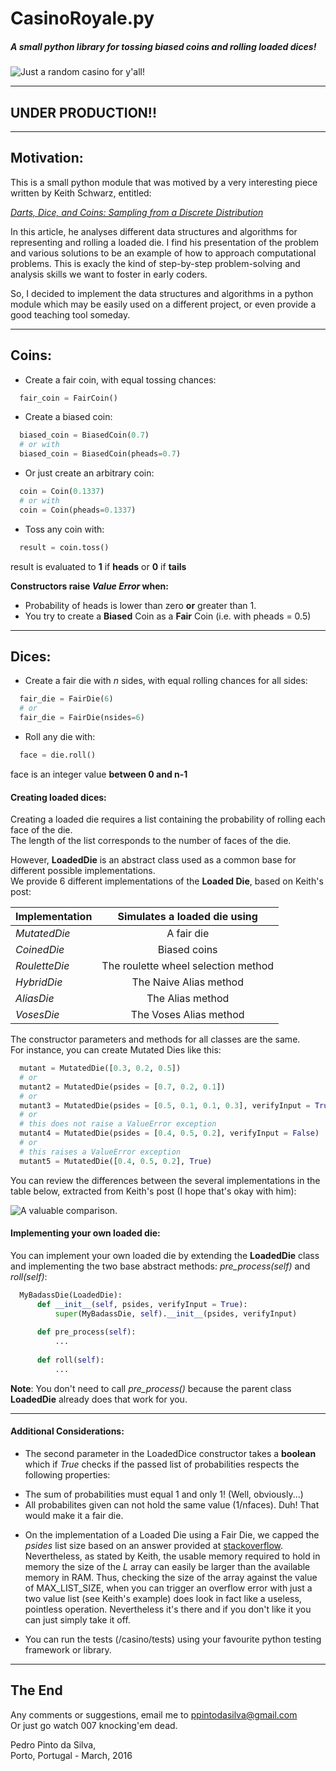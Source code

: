 # CasinoRoyale.py

##### A small python library for tossing biased coins and rolling loaded dices!

![Just a random casino for y'all!](/../just-for-image/casino.jpg?raw=true "Sauron's Casino")

---

## UNDER PRODUCTION!!

---

## Motivation:

This is a small python module that was motived by a very interesting piece written by Keith Schwarz, entitled:

  [*Darts, Dice, and Coins: Sampling from a Discrete Distribution*](http://www.keithschwarz.com/darts-dice-coins)

In this article, he analyses different data structures and algorithms for representing and rolling a loaded die.
I find his presentation of the problem and various solutions to be an example of how to approach computational problems.
This is exacly the kind of step-by-step problem-solving and analysis skills we want to foster in early coders.

So, I decided to implement the data structures and algorithms in a python module which may be easily used on a different project, or even provide a good teaching tool someday.

---

## Coins:

+ Create a fair coin, with equal tossing chances:
```python
  fair_coin = FairCoin()
```

+ Create a biased coin:
```python
  biased_coin = BiasedCoin(0.7)
  # or with
  biased_coin = BiasedCoin(pheads=0.7)
```

+ Or just create an arbitrary coin:
```python
  coin = Coin(0.1337)
  # or with
  coin = Coin(pheads=0.1337)
```

+ Toss any coin with:
```python
  result = coin.toss()
```
result is evaluated to **1** if **heads** or **0** if **tails**

**Constructors raise _Value Error_ when:**
+ Probability of heads is lower than zero **or** greater than 1.
+ You try to create a **Biased** Coin as a **Fair** Coin (i.e. with pheads = 0.5)

---

## Dices:

+ Create a fair die with *n* sides, with equal rolling chances for all sides:
```python
  fair_die = FairDie(6)
  # or
  fair_die = FairDie(nsides=6)
```

+ Roll any die with:
```python
  face = die.roll()
```
face is an integer value **between 0 and n-1**

#### Creating loaded dices:

Creating a loaded die requires a list containing the probability of rolling each face of the die.  
The length of the list corresponds to the number of faces of the die.

However, **LoadedDie** is an abstract class used as a common base for different possible implementations.  
We provide 6 different implementations of the **Loaded Die**, based on Keith's post:

| Implementation | Simulates a loaded die using |
| -------------  |:-------------:|
| *MutatedDie* | A fair die |
| *CoinedDie*  | Biased coins |
| *RouletteDie* | The roulette wheel selection method |
| *HybridDie*   | The Naive Alias method |
| *AliasDie*  | The Alias method |
| *VosesDie* | The Voses Alias method |

The constructor parameters and methods for all classes are the same.  
For instance, you can create Mutated Dies like this:

```python
  mutant = MutatedDie([0.3, 0.2, 0.5])
  # or
  mutant2 = MutatedDie(psides = [0.7, 0.2, 0.1])
  # or 
  mutant3 = MutatedDie(psides = [0.5, 0.1, 0.1, 0.3], verifyInput = True)
  # or
  # this does not raise a ValueError exception
  mutant4 = MutatedDie(psides = [0.4, 0.5, 0.2], verifyInput = False)
  # or
  # this raises a ValueError exception
  mutant5 = MutatedDie([0.4, 0.5, 0.2], True)
```

You can review the differences between the several implementations in the table below, extracted from
Keith's post (I hope that's okay with him):

![A valuable comparison.](/../just-for-image/loaded_implementations.png?raw=true "Rock n' rollin")

#### Implementing your own loaded die:

You can implement your own loaded die by extending the **LoadedDie** class
and implementing the two base abstract methods: *pre_process(self)* and *roll(self)*:

```python
  MyBadassDie(LoadedDie):
      def __init__(self, psides, verifyInput = True):
          super(MyBadassDie, self).__init__(psides, verifyInput)
    
      def pre_process(self):
          ...
    
      def roll(self):
          ...
```

**Note**: You don't need to call *pre_process()* because the parent class **LoadedDie**
already does that work for you.

---

#### Additional Considerations:

+ The second parameter in the LoadedDice constructor takes a **boolean** which if *True* checks if the passed list
of probabilities respects the following properties:
 * The sum of probabilities must equal 1 and only 1! (Well, obviously...)
 * All probabilites given can not hold the same value (1/nfaces). Duh! That would make it a fair die.

+ On the implementation of a Loaded Die using a Fair Die, we capped the *psides* list size based
on an answer provided at [stackoverflow](http://stackoverflow.com/questions/855191/how-big-can-a-python-array-get).
Nevertheless, as stated by Keith, the usable memory required to hold in memory the size of the *L* array can easily
be larger than the available memory in RAM. Thus, checking the size of the array against the value of MAX_LIST_SIZE, when you can trigger an overflow error with just a two value list (see Keith's example) does look in fact like a useless, pointless operation. Nevertheless it's there and if you don't like it you can just simply take it off.

+ You can run the tests (/casino/tests) using your favourite python testing framework or library.

---

## The End

Any comments or suggestions, email me to ppintodasilva@gmail.com  
Or just go watch 007 knocking'em dead.

Pedro Pinto da Silva,  
Porto, Portugal - March, 2016
